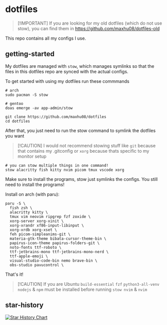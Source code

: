 # dotfiles

> [!IMPORTANT] If you are looking for my old dotfiles (which do not use stow), you can find them in https://github.com/maxhu08/dotfiles-old

This repo contains all my configs I use.

## getting-started

My dotfiles are managed with `stow`, which manages symlinks so that the files in this dotfiles repo are synced with the actual configs.

To get started with using my dotfiles run these commmands

```shell
# arch
sudo pacman -S stow

# gentoo
doas emerge -av app-admin/stow

git clone https://github.com/maxhu08/dotfiles
cd dotfiles
```

After that, you just need to run the stow command to symlink the dotfiles you want

> [!CAUTION] I would not recommend stowing stuff like `git` because that contains my .gitconfig or `xorg` because thats specific to my monitor setup

```shell
# you can stow multiple things in one command!
stow alacritty fish kitty nvim picom tmux vscode xorg
```

Make sure to install the programs, stow just symlinks the configs. You still need to install the programs!

Install on arch (with paru):

```shell
paru -S \
  fish zsh \
  alacritty kitty \
  tmux vim neovim ripgrep fzf zoxide \
  xorg-server xorg-xinit \
  xorg-xrandr xf86-input-libinput \
  xorg-xrdb xorg-xset \
  feh picom-simpleanims-git \
  materia-gtk-theme bibata-cursor-theme-bin \
  papirus-icon-theme papirus-folders-git \
  noto-fonts ttf-roboto \
  ttf-jetbrains-mono ttf-jetbrains-mono-nerd \
  ttf-apple-emoji \
  visual-studio-code-bin nemo brave-bin \
  obs-studio pavucontrol \
```

That's it!

> [!CAUTION] If you are Ubuntu `build-essential` `fzf` `python3-all-venv` `nodejs` & `npm` must be installed before running `stow nvim` & `nvim`

## star-history

[![Star History Chart](https://api.star-history.com/svg?repos=maxhu08/dotfiles&type=Date)](https://star-history.com/#maxhu08/dotfiles&Date)
